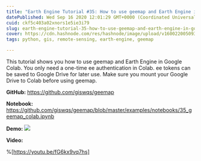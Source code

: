 ```yaml
---
title: "Earth Engine Tutorial #35: How to use geemap and Earth Engine in Google Colab"
datePublished: Wed Sep 16 2020 12:01:29 GMT+0000 (Coordinated Universal Time)
cuid: ckf5c403a02xnors1e5ie3i79
slug: earth-engine-tutorial-35-how-to-use-geemap-and-earth-engine-in-google-colab
cover: https://cdn.hashnode.com/res/hashnode/image/upload/v1600220050936/5UUZuVAB5.png
tags: python, gis, remote-sensing, earth-engine, geemap

---
```


This tutorial shows you how to use geemap and Earth Engine in Google Colab. You only need a one-time ee authentication in Colab. ee tokens can be saved to Google Drive for later use. Make sure you mount your Google Drive to Colab before using geemap. 

**GitHub:** https://github.com/giswqs/geemap

**Notebook:** https://github.com/giswqs/geemap/blob/master/examples/notebooks/35_geemap_colab.ipynb

**Demo:**
![](https://i.imgur.com/OJCasMe.gif)

**Video:**

%[https://youtu.be/fG6kx9vq7hs]